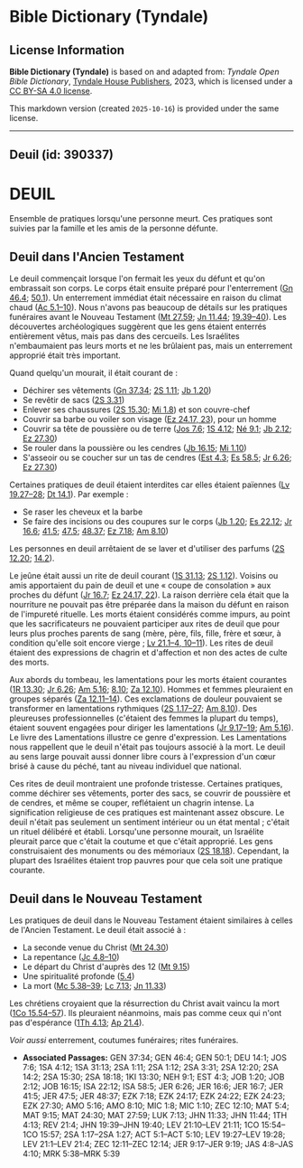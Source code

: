 # Bible Dictionary (Tyndale)

## License Information

**Bible Dictionary (Tyndale)** is based on and adapted from: _Tyndale Open Bible Dictionary_, [Tyndale House Publishers](https://tyndaleopenresources.com/), 2023, which is licensed under a [CC BY-SA 4.0 license](https://creativecommons.org/licenses/by-sa/4.0/legalcode.en).

This markdown version (created `2025-10-16`) is provided under the same license.



--------------------------------

## Deuil (id: 390337)

DEUIL
=====

Ensemble de pratiques lorsqu'une personne meurt. Ces pratiques sont suivies par la famille et les amis de la personne défunte.

Deuil dans l'Ancien Testament
-----------------------------

Le deuil commençait lorsque l'on fermait les yeux du défunt et qu'on embrassait son corps. Le corps était ensuite préparé pour l'enterrement ([Gn 46\.4](https://ref.ly/Gen46:4); [50\.1](https://ref.ly/Gen50:1)). Un enterrement immédiat était nécessaire en raison du climat chaud ([Ac 5\.1–10](https://ref.ly/Acts5:1-Acts5:10)). Nous n'avons pas beaucoup de détails sur les pratiques funéraires avant le Nouveau Testament ([Mt 27\.59](https://ref.ly/Matt27:59); [Jn 11\.44](https://ref.ly/John11:44); [19\.39–40](https://ref.ly/John19:39-John19:40)). Les découvertes archéologiques suggèrent que les gens étaient enterrés entièrement vêtus, mais pas dans des cercueils. Les Israélites n'embaumaient pas leurs morts et ne les brûlaient pas, mais un enterrement approprié était très important.

Quand quelqu'un mourait, il était courant de :

* Déchirer ses vêtements ([Gn 37\.34](https://ref.ly/Gen37:34); [2S 1\.11](https://ref.ly/2Sam1:11); [Jb 1\.20](https://ref.ly/Job1:20))
* Se revêtir de sacs ([2S 3\.31](https://ref.ly/2Sam3:31))
* Enlever ses chaussures ([2S 15\.30](https://ref.ly/2Sam15:30); [Mi 1\.8](https://ref.ly/Mic1:8)) et son couvre\-chef
* Couvrir sa barbe ou voiler son visage ([Ez 24\.17, 23](https://ref.ly/Ezek24:17,Ezek24:23)), pour un homme
* Couvrir sa tête de poussière ou de terre ([Jos 7\.6](https://ref.ly/Josh7:6); [1S 4\.12](https://ref.ly/1Sam4:12); [Né 9\.1](https://ref.ly/Neh9:1); [Jb 2\.12](https://ref.ly/Job2:12); [Ez 27\.30](https://ref.ly/Ezek27:30))
* Se rouler dans la poussière ou les cendres ([Jb 16\.15](https://ref.ly/Job16:15); [Mi 1\.10](https://ref.ly/Mic1:10))
* S'asseoir ou se coucher sur un tas de cendres ([Est 4\.3](https://ref.ly/Esth4:3); [Es 58\.5](https://ref.ly/Isa58:5); [Jr 6\.26](https://ref.ly/Jer6:26); [Ez 27\.30](https://ref.ly/Ezek27:30))

Certaines pratiques de deuil étaient interdites car elles étaient païennes ([Lv 19\.27–28](https://ref.ly/Lev19:27-Lev19:28); [Dt 14\.1](https://ref.ly/Deut14:1)). Par exemple :

* Se raser les cheveux et la barbe
* Se faire des incisions ou des coupures sur le corps ([Jb 1\.20](https://ref.ly/Job1:20); [Es 22\.12](https://ref.ly/Isa22:12); [Jr 16\.6](https://ref.ly/Jer16:6); [41\.5](https://ref.ly/Jer41:5); [47\.5](https://ref.ly/Jer47:5); [48\.37](https://ref.ly/Jer48:37); [Ez 7\.18](https://ref.ly/Ezek7:18); [Am 8\.10](https://ref.ly/Amos8:10))

Les personnes en deuil arrêtaient de se laver et d'utiliser des parfums ([2S 12\.20](https://ref.ly/2Sam12:20); [14\.2](https://ref.ly/2Sam14:2)).

Le jeûne était aussi un rite de deuil courant ([1S 31\.13](https://ref.ly/1Sam31:13); [2S 1\.12](https://ref.ly/2Sam1:12)). Voisins ou amis apportaient du pain de deuil et une « coupe de consolation » aux proches du défunt ([Jr 16\.7](https://ref.ly/Jer16:7); [Ez 24\.17, 22](https://ref.ly/Ezek24:17,Ezek24:22)). La raison derrière cela était que la nourriture ne pouvait pas être préparée dans la maison du défunt en raison de l'impureté rituelle. Les morts étaient considérés comme impurs, au point que les sacrificateurs ne pouvaient participer aux rites de deuil que pour leurs plus proches parents de sang (mère, père, fils, fille, frère et sœur, à condition qu'elle soit encore vierge ; [Lv 21\.1](https://ref.ly/Lev21:1-Lev21:4,Lev21:10-Lev21:11)[–](https://ref.ly/Lev21:1-Lev21:4)[4, 10](https://ref.ly/Lev21:1-Lev21:4,Lev21:10-Lev21:11)[–](https://ref.ly/Lev21:1-Lev21:4)[11](https://ref.ly/Lev21:1-Lev21:4,Lev21:10-Lev21:11)). Les rites de deuil étaient des expressions de chagrin et d'affection et non des actes de culte des morts.

Aux abords du tombeau, les lamentations pour les morts étaient courantes ([1R 13\.30](https://ref.ly/1Kgs13:30); [Jr 6\.26](https://ref.ly/Jer6:26); [Am 5\.16](https://ref.ly/Amos5:16); [8\.10](https://ref.ly/Amos8:10); [Za 12\.10](https://ref.ly/Zech12:10)). Hommes et femmes pleuraient en groupes séparés ([Za 12\.11–14](https://ref.ly/Zech12:11-Zech12:14)). Ces exclamations de douleur pouvaient se transformer en lamentations rythmiques ([2S 1\.17–27](https://ref.ly/2Sam1:17-2Sam1:27); [Am 8\.10](https://ref.ly/Amos8:10)). Des pleureuses professionnelles (c'étaient des femmes la plupart du temps), étaient souvent engagées pour diriger les lamentations ([Jr 9\.17–19](https://ref.ly/Jer9:17-Jer9:19); [Am 5\.16](https://ref.ly/Amos5:16)). Le livre des Lamentations illustre ce genre d'expression. Les Lamentations nous rappellent que le deuil n'était pas toujours associé à la mort. Le deuil au sens large pouvait aussi donner libre cours à l'expression d'un cœur brisé à cause du péché, tant au niveau individuel que national.

Ces rites de deuil montraient une profonde tristesse. Certaines pratiques, comme déchirer ses vêtements, porter des sacs, se couvrir de poussière et de cendres, et même se couper, reflétaient un chagrin intense. La signification religieuse de ces pratiques est maintenant assez obscure. Le deuil n'était pas seulement un sentiment intérieur ou un état mental ; c'était un rituel délibéré et établi. Lorsqu'une personne mourait, un Israélite pleurait parce que c'était la coutume et que c'était approprié. Les gens construisaient des monuments ou des mémoriaux ([2S 18\.18](https://ref.ly/2Sam18:18)). Cependant, la plupart des Israélites étaient trop pauvres pour que cela soit une pratique courante.

Deuil dans le Nouveau Testament
-------------------------------

Les pratiques de deuil dans le Nouveau Testament étaient similaires à celles de l'Ancien Testament. Le deuil était associé à :

* La seconde venue du Christ ([Mt 24\.30](https://ref.ly/Matt24:30))
* La repentance ([Jc 4\.8–10](https://ref.ly/Jas4:8-Jas4:10))
* Le départ du Christ d'auprès des 12 ([Mt 9\.15](https://ref.ly/Matt9:15))
* Une spiritualité profonde ([5\.4](https://ref.ly/Matt5:4))
* La mort ([Mc 5\.38–39](https://ref.ly/Mark5:38-Mark5:39); [Lc 7\.13](https://ref.ly/Luke7:13); [Jn 11\.33](https://ref.ly/John11:33))

Les chrétiens croyaient que la résurrection du Christ avait vaincu la mort ([1Co 15\.54–57](https://ref.ly/1Cor15:54-1Cor15:57)). Ils pleuraient néanmoins, mais pas comme ceux qui n'ont pas d'espérance ([1Th 4\.13](https://ref.ly/1Thess4:13); [Ap 21\.4](https://ref.ly/Rev21:4)).

*Voir aussi* enterrement, coutumes funéraires; rites funéraires.

* **Associated Passages:** GEN 37:34; GEN 46:4; GEN 50:1; DEU 14:1; JOS 7:6; 1SA 4:12; 1SA 31:13; 2SA 1:11; 2SA 1:12; 2SA 3:31; 2SA 12:20; 2SA 14:2; 2SA 15:30; 2SA 18:18; 1KI 13:30; NEH 9:1; EST 4:3; JOB 1:20; JOB 2:12; JOB 16:15; ISA 22:12; ISA 58:5; JER 6:26; JER 16:6; JER 16:7; JER 41:5; JER 47:5; JER 48:37; EZK 7:18; EZK 24:17; EZK 24:22; EZK 24:23; EZK 27:30; AMO 5:16; AMO 8:10; MIC 1:8; MIC 1:10; ZEC 12:10; MAT 5:4; MAT 9:15; MAT 24:30; MAT 27:59; LUK 7:13; JHN 11:33; JHN 11:44; 1TH 4:13; REV 21:4; JHN 19:39–JHN 19:40; LEV 21:10–LEV 21:11; 1CO 15:54–1CO 15:57; 2SA 1:17–2SA 1:27; ACT 5:1–ACT 5:10; LEV 19:27–LEV 19:28; LEV 21:1–LEV 21:4; ZEC 12:11–ZEC 12:14; JER 9:17–JER 9:19; JAS 4:8–JAS 4:10; MRK 5:38–MRK 5:39

